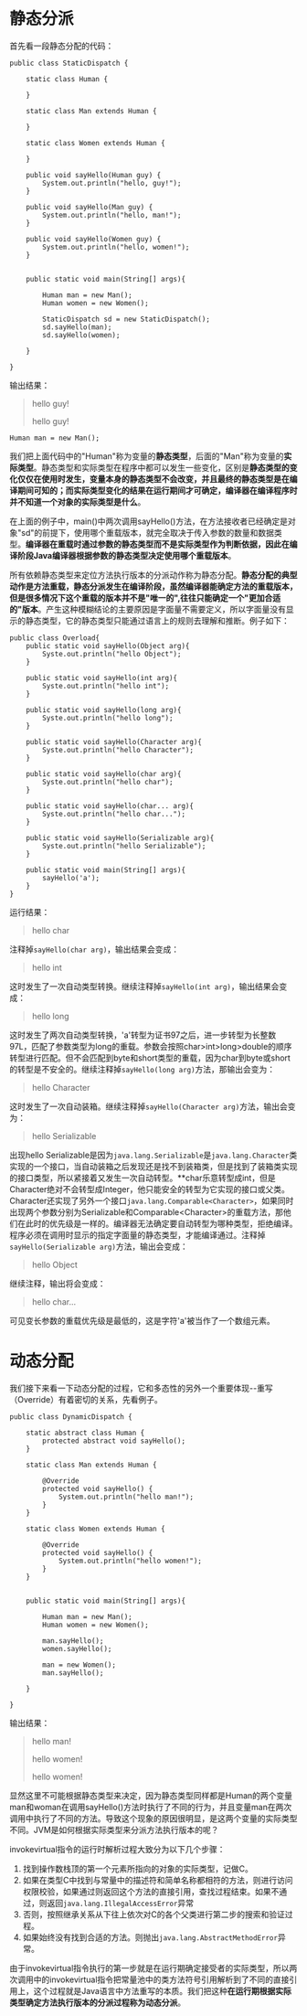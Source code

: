 # 静态分派

首先看一段静态分配的代码：

```
public class StaticDispatch {  
          
    static class Human {  
           
    }  
       
    static class Man extends Human {  
           
    }  
       
    static class Women extends Human {  
           
    }  
      
    public void sayHello(Human guy) {  
        System.out.println("hello, guy!");  
    }  
       
    public void sayHello(Man guy) {  
        System.out.println("hello, man!");  
    }  
       
    public void sayHello(Women guy) {  
        System.out.println("hello, women!");  
    }  
       
      
    public static void main(String[] args){  
          
        Human man = new Man();   
        Human women = new Women();  
           
        StaticDispatch sd = new StaticDispatch();  
        sd.sayHello(man);     
        sd.sayHello(women);  
   
    }  
   
} 
```

输出结果：

> hello guy!
>
> hello guy!

`Human man = new Man(); `

我们把上面代码中的"Human"称为变量的**静态类型**，后面的"Man"称为变量的**实际类型**。静态类型和实际类型在程序中都可以发生一些变化，区别是**静态类型的变化仅仅在使用时发生，变量本身的静态类型不会改变，并且最终的静态类型是在编译期间可知的；而实际类型变化的结果在运行期间才可确定，编译器在编译程序时并不知道一个对象的实际类型是什么**。

在上面的例子中，main()中两次调用sayHello()方法，在方法接收者已经确定是对象"sd"的前提下，使用哪个重载版本，就完全取决于传入参数的数量和数据类型。**编译器在重载时通过参数的静态类型而不是实际类型作为判断依据，因此在编译阶段Java编译器根据参数的静态类型决定使用哪个重载版本**。

所有依赖静态类型来定位方法执行版本的分派动作称为静态分配。**静态分配的典型动作是方法重载，静态分派发生在编译阶段，虽然编译器能确定方法的重载版本，但是很多情况下这个重载的版本并不是"唯一的",往往只能确定一个"更加合适的"版本**。产生这种模糊结论的主要原因是字面量不需要定义，所以字面量没有显示的静态类型，它的静态类型只能通过语言上的规则去理解和推断。例子如下：

```
public class Overload{
    public static void sayHello(Object arg){
        Syste.out.println("hello Object");
    }
    
    public static void sayHello(int arg){
        Syste.out.println("hello int");
    }
    
    public static void sayHello(long arg){
        Syste.out.println("hello long");
    }
    
    public static void sayHello(Character arg){
        Syste.out.println("hello Character");
    }
    
    public static void sayHello(char arg){
        Syste.out.println("hello char");
    }
    
    public static void sayHello(char... arg){
        Syste.out.println("hello char...");
    }
    
    public static void sayHello(Serializable arg){
        Syste.out.println("hello Serializable");
    }
    
    public static void main(String[] args){
        sayHello('a');
    }
}
```

运行结果：

> hello char

注释掉`sayHello(char arg)`，输出结果会变成：

> hello int

这时发生了一次自动类型转换。继续注释掉`sayHello(int arg)`，输出结果会变成：

> hello long

这时发生了两次自动类型转换，'a'转型为证书97之后，进一步转型为长整数97L，匹配了参数类型为long的重载。参数会按照char>int>long>double的顺序转型进行匹配。但不会匹配到byte和short类型的重载，因为char到byte或short的转型是不安全的。继续注释掉`sayHello(long arg)`方法，那输出会变为：

> hello Character

这时发生了一次自动装箱。继续注释掉`sayHello(Character arg)`方法，输出会变为：

> hello Serializable

出现hello Serializable是因为`java.lang.Serializable`是`java.lang.Character`类实现的一个接口，当自动装箱之后发现还是找不到装箱类，但是找到了装箱类实现的接口类型，所以紧接着又发生一次自动转型。**char乐意转型成int，但是Character绝对不会转型成Integer，他只能安全的转型为它实现的接口或父类。Character还实现了另外一个接口`java.lang.Comparable<Character>`，如果同时出现两个参数分别为Serializable和Comparable\<Character\>的重载方法，那他们在此时的优先级是一样的。编译器无法确定要自动转型为哪种类型，拒绝编译。程序必须在调用时显示的指定字面量的静态类型，才能编译通过。注释掉`sayHello(Serializable arg)`方法，输出会变成：

> hello Object

继续注释，输出将会变成：

> hello char...

可见变长参数的重载优先级是最低的，这是字符'a'被当作了一个数组元素。

# 动态分配

我们接下来看一下动态分配的过程，它和多态性的另外一个重要体现--重写（Override）有着密切的关系，先看例子。 

```
public class DynamicDispatch {  
          
    static abstract class Human {  
        protected abstract void sayHello();  
    }  
      
    static class Man extends Human {  
          
        @Override  
        protected void sayHello() {  
            System.out.println("hello man!");  
        }          
    }  
       
    static class Women extends Human {  
       
        @Override  
        protected void sayHello() {  
            System.out.println("hello women!");  
        }          
    }  
       
      
    public static void main(String[] args){  
          
        Human man = new Man();  
        Human women = new Women();  
           
        man.sayHello();  
        women.sayHello();  
          
        man = new Women();  
        man.sayHello();  
   
    }  
   
}  
```

输出结果：

> hello man!
>
> hello women!
>
> hello women!

显然这里不可能根据静态类型来决定，因为静态类型同样都是Human的两个变量man和woman在调用sayHello()方法时执行了不同的行为，并且变量man在两次调用中执行了不同的方法。导致这个现象的原因很明显，是这两个变量的实际类型不同。JVM是如何根据实际类型来分派方法执行版本的呢？

invokevirtual指令的运行时解析过程大致分为以下几个步骤：

1. 找到操作数栈顶的第一个元素所指向的对象的实际类型，记做C。
2. 如果在类型C中找到与常量中的描述符和简单名称都相符的方法，则进行访问权限校验，如果通过则返回这个方法的直接引用，查找过程结束。如果不通过，则返回`java.lang.IllegalAccessError`异常
3. 否则，按照继承关系从下往上依次对C的各个父类进行第二步的搜索和验证过程。
4. 如果始终没有找到合适的方法。则抛出`java.lang.AbstractMethodError`异常。

由于invokevirtual指令执行的第一步就是在运行期确定接受者的实际类型，所以两次调用中的invokevirtual指令把常量池中的类方法符号引用解析到了不同的直接引用上，这个过程就是Java语言中方法重写的本质。我们把这种**在运行期根据实际类型确定方法执行版本的分派过程称为动态分派**。